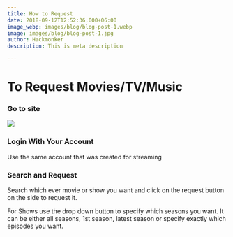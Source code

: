 ```yaml
---
title: How to Request
date: 2018-09-12T12:52:36.000+06:00
image_webp: images/blog/blog-post-1.webp
image: images/blog/blog-post-1.jpg
author: Hackmonker
description: This is meta description

---
```

# To Request Movies/TV/Music

### Go to site

![](https://i.imgur.com/Nmos71z.png)

### Login With Your Account

Use the same account that was created for streaming

### Search and Request

Search which ever movie or show you want and click on the request button on the side to request it.

For Shows use the drop down button to specify which seasons you want. It can be either all seasons, 1st season, latest season or specify exactly which episodes you want.